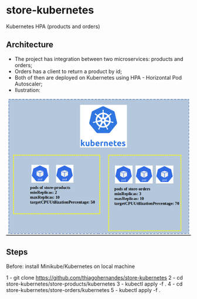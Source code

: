 # store-kubernetes
Kubernetes HPA (products and orders)

## Architecture

  - The project has integration between two microservices: products and orders;
  - Orders has a client to return a product by id;
  - Both of then are deployed on Kubernetes using HPA - Horizontal Pod Autoscaler;
  - Ilustration:
  
  ![ScreenShot](/architecture.png)

## Steps

  Before: install Minikube/Kubernetes on local machine

  1 - git clone https://github.com/thiagohernandes/store-kubernetes
  2 - cd store-kubernetes/store-products/kubernetes 
  3 - kubectl apply -f .
  4 - cd store-kubernetes/store-orders/kubernetes 
  5 - kubectl apply -f .
